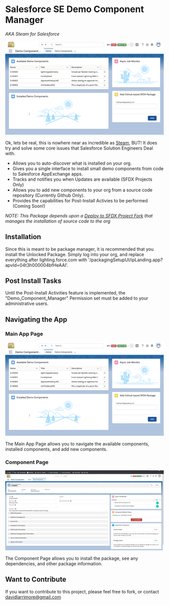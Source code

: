# Salesforce SE Demo Component Manager

*AKA Steam for Salesforce*

![Main App Screenshot](/readme-extras/mainappscreenshot.png)

Ok, lets be real, this is nowhere near as incredible as [Steam](https://store.steampowered.com/), BUT! It does try and solve some core issues that Salesforce Solution Engineers Deal with.

- Allows you to auto-discover what is installed on your org.
- Gives you a single interface to install small demo components from code to Salesforce AppExchange apps.
- Tracks and notifies you when Updates are available (SFDX Projects Only)
- Allows you to add new components to your org from a source code repository (Currently Github Only).
- Provides the capabilities for Post-Install Activies to be performed (Coming Soon!)

*NOTE: This Package depends upon a [Deploy to SFDX Project Fork](https://github.com/davidlarrimore/deploy-to-sfdx) that manages the installation of source code to the org*

## Installation

Since this is meant to be package manager, it is recommended that you install the Unlocked Package. Simply log into your org, and replace everything after lighting.force.com with '/packagingSetupUI/ipLanding.app?apvId=04t3h000004bfHeAAI'.

## Post Install Tasks

Until the Post-Install Activities feature is implemented, the "Demo_Component_Manager" Permission set must be added to your administrative users.

## Navigating the App

### Main App Page

![Main App Screenshot](/readme-extras/mainappscreenshot.png)

The Main App Page allows you to navigate the available components, installed components, and add new components.

### Component Page

![Main App Screenshot](/readme-extras/componentpagescreenshot.png)

The Component Page allows you to install the package, see any dependencies, and other package information.

## Want to Contribute

If you want to contribute to this project, please feel free to fork, or contact [davidlarrimore@gmail.com](mailto:davidlarrimore@gmail.com)
